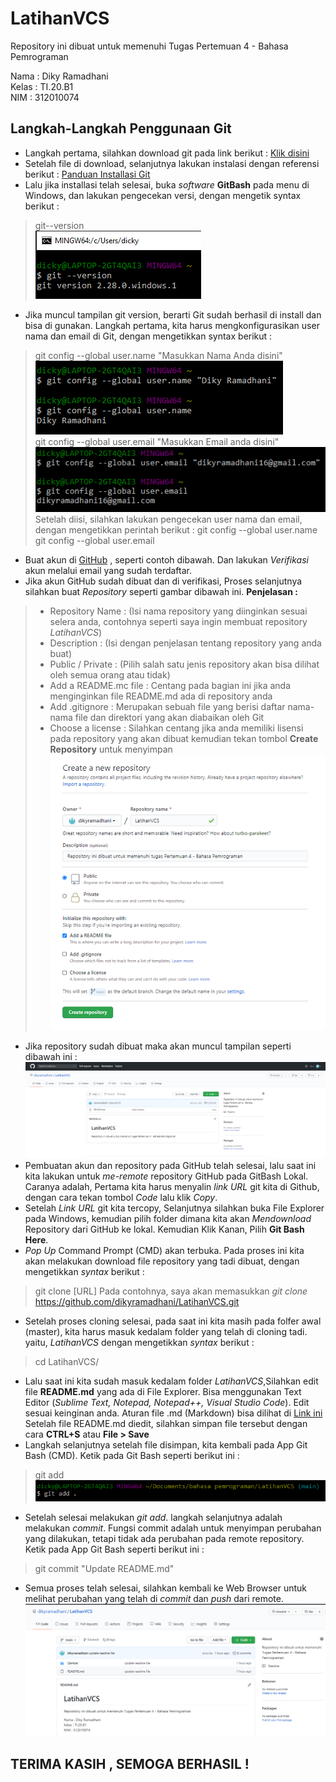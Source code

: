 # LatihanVCS
Repository ini dibuat untuk memenuhi Tugas Pertemuan 4 - Bahasa Pemrograman

Nama : Diky Ramadhani <br>
Kelas : TI.20.B1 <br>
NIM : 312010074 <br>

## Langkah-Langkah Penggunaan Git
* Langkah pertama, silahkan download git pada link berikut : [Klik disini](git-scm.com)
* Setelah file di download, selanjutnya lakukan instalasi dengan referensi berikut : [Panduan Installasi Git](https://git-scm.com/book/en/v2/Getting-Started-Installing-Git)
* Lalu jika installasi telah selesai, buka *software* **GitBash** pada menu di Windows, dan lakukan pengecekan versi,  dengan mengetik syntax berikut :
> git--version <br>
![gambar scm git](Gambar/git-version.PNG)
* Jika muncul tampilan git version, berarti Git sudah berhasil di install dan bisa di gunakan.
Langkah pertama, kita harus mengkonfigurasikan user nama dan email di Git, dengan mengetikkan syntax berikut :
> git config --global user.name "Masukkan Nama Anda disini" <br>
![gambar scm git](Gambar/git-username.PNG) <br>
> git config --global user.email "Masukkan Email anda disini" <br>
![gambar scm git](Gambar/git-useremail.PNG)
Setelah diisi, silahkan lakukan pengecekan user nama dan email, dengan mengetikkan perintah berikut :
> git config --global user.name <br>
> git config --global user.email <br>
* Buat akun di [GitHub](github.com) , seperti contoh dibawah. Dan lakukan *Verifikasi* akun melalui email yang sudah terdaftar.
* Jika akun GitHub sudah dibuat dan di verifikasi, Proses selanjutnya silahkan buat *Repository* seperti gambar dibawah ini.
**Penjelasan :**
> * Repository Name : (Isi nama repository yang diinginkan sesuai selera anda, contohnya seperti saya ingin membuat repository *LatihanVCS*) <br>
> * Description : (Isi dengan penjelasan tentang repository yang anda buat) <br>
> * Public / Private : (Pilih salah satu jenis repository akan bisa dilihat oleh semua orang atau tidak) <br>
> * Add a README.mc file : Centang pada bagian ini jika anda menginginkan file README.md ada di repository anda <br>
> * Add .gitignore : Merupakan sebuah file yang berisi daftar nama-nama file dan direktori yang akan diabaikan oleh Git <br>
> * Choose a license : Silahkan centang jika anda memiliki lisensi pada repository yang akan dibuat kemudian tekan tombol **Create Repository** untuk menyimpan <br>
![gambar scm git](Gambar/github-newrepo.PNG)
* Jika repository sudah dibuat maka akan muncul tampilan seperti dibawah ini :
![gambar scm git](Gambar/github-view1.PNG)
* Pembuatan akun dan repository pada GitHub telah selesai, lalu saat ini kita lakukan untuk *me-remote* repository GitHub pada GitBash Lokal. Caranya adalah, Pertama kita harus menyalin *link URL* git kita di Github, dengan cara tekan tombol *Code* lalu klik *Copy*.
* Setelah *Link URL* git kita tercopy, Selanjutnya silahkan buka File Explorer pada Windows, kemudian pilih folder dimana kita akan *Mendownload* Repository dari GitHub ke lokal. Kemudian Klik Kanan, Pilih **Git Bash Here**.
* *Pop Up* Command Prompt (CMD) akan terbuka. Pada proses ini kita akan melakukan download file repository yang tadi dibuat, dengan mengetikkan *syntax* berikut :
> git clone [URL] Pada contohnya, saya akan memasukkan *git clone* <br>
> https://github.com/dikyramadhani/LatihanVCS.git <br>
* Setelah proses cloning selesai, pada saat ini kita masih pada folfer awal (master), kita harus masuk kedalam folder yang telah di cloning tadi. yaitu, *LatihanVCS* dengan mengetikkan *syntax* berikut :
> cd LatihanVCS/
* Lalu saat ini kita sudah masuk kedalam folder *LatihanVCS*,Silahkan edit file **README.md** yang ada di File Explorer. Bisa menggunakan Text Editor (*Sublime Text, Notepad, Notepad++, Visual Studio Code*). Edit sesuai keinginan anda.
Aturan file .md (Markdown) bisa dilihat di [Link ini](guides.github.com/features/mastering-markdown/)
Setelah file README.md diedit, silahkan simpan file tersebut dengan cara **CTRL+S** atau **File > Save**
* Langkah selanjutnya setelah file disimpan, kita kembali pada App Git Bash (CMD). Ketik pada Git Bash seperti berikut ini :
> git add <br>
![gambar scm git](Gambar/git-add.PNG)
* Setelah selesai melakukan *git add*. langkah selanjutnya adalah melakukan *commit*. Fungsi commit adalah untuk menyimpan perubahan yang dilakukan, tetapi tidak ada perubahan pada remote repository. Ketik pada App Git Bash seperti berikut ini :
> git commit "Update README.md"
* Semua proses telah selesai, silahkan kembali ke Web Browser untuk melihat perubahan yang telah di *commit* dan *push* dari remote.
![gambar scm git](Gambar/github-view2.PNG)
## TERIMA KASIH , SEMOGA BERHASIL !

